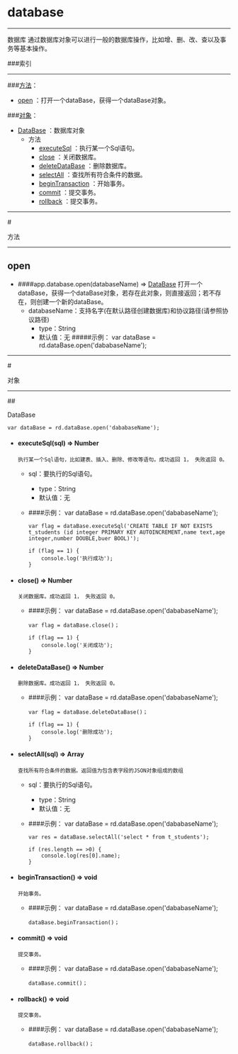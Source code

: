 # database
***
数据库 通过数据库对象可以进行一般的数据库操作，比如增、删、改、查以及事务等基本操作。



###索引
***
###[方法](#方法)：

*	[open](#open) ：打开一个dataBase，获得一个dataBase对象。

###[对象](#对象)：

*	[DataBase](#DataBase) ：数据库对象
	-	方法
		-	[executeSql](#executeSql) ：执行某一个Sql语句。
		-	[close](#close) ：关闭数据库。
		-	[deleteDataBase](#deleteDataBase) ：删除数据库。
		-	[selectAll](#selectAll) ：查找所有符合条件的数据。
		-	[beginTransaction](#beginTransaction) ：开始事务。
		-	[commit](#commit) ：提交事务。
		-	[rollback](#rollback) ：提交事务。

***
#<div id="方法">方法</div>
***

## <div id="open">open</div>
-	####app.database.open(databaseName)   ⇒ [DataBase](#DataBase) 
		打开一个dataBase，获得一个dataBase对象，若存在此对象，则直接返回；若不存在，则创建一个新的dataBase。
	-	databaseName：支持名字(在默认路径创建数据库)和协议路径(请参照协议路径)
		-	type：String
		-	默认值：无
#####示例：
	var dataBase = rd.dataBase.open('dababaseName');

***
#<div id="对象">对象</div>
***

##<div id="DataBase">DataBase</div>

	var dataBase = rd.dataBase.open('dababaseName');
	
-	#### <div id="executeSql">executeSql(sql)   ⇒ Number </div>   
		执行某一个Sql语句，比如建表、插入、删除、修改等语句。成功返回 1， 失败返回 0。
	-	sql：要执行的Sql语句。
		-	type：String
		-	默认值：无
	-	####示例：
			var dataBase = rd.dataBase.open('dababaseName');

			var flag = dataBase.executeSql('CREATE TABLE IF NOT EXISTS t_students (id integer PRIMARY KEY AUTOINCREMENT,name text,age integer,number DOUBLE,buer BOOL)');

			if (flag == 1) {
			    console.log('执行成功');
			}

-	#### <div id="close">close()   ⇒ Number </div>   
		关闭数据库。成功返回 1， 失败返回 0。
	-	####示例：
			var dataBase = rd.dataBase.open('dababaseName');

			var flag = dataBase.close()；

			if (flag == 1) {
			    console.log('关闭成功');
			}

-	#### <div id="deleteDataBase">deleteDataBase()   ⇒ Number </div>   
		删除数据库。成功返回 1， 失败返回 0。
	-	####示例：
			var dataBase = rd.dataBase.open('dababaseName');

			var flag = dataBase.deleteDataBase()；

			if (flag == 1) {
			    console.log('删除成功');
			}

-	#### <div id="selectAll">selectAll(sql)   ⇒ Array </div>   
		查找所有符合条件的数据。返回值为包含表字段的JSON对象组成的数组
	-	sql：要执行的Sql语句。
		-	type：String
		-	默认值：无
	-	####示例：
			var dataBase = rd.dataBase.open('dababaseName');

			var res = dataBase.selectAll('select * from t_students');

			if (res.length == >0) {
			    console.log(res[0].name);
			}

-	#### <div id="beginTransaction">beginTransaction()   ⇒ void </div>   
		开始事务。
	-	####示例：
			var dataBase = rd.dataBase.open('dababaseName');

			dataBase.beginTransaction()；

-	#### <div id="commit">commit()   ⇒ void </div>   
		提交事务。
	-	####示例：
			var dataBase = rd.dataBase.open('dababaseName');

			dataBase.commit()；

-	#### <div id="rollback">rollback()   ⇒ void </div>   
		提交事务。
	-	####示例：
			var dataBase = rd.dataBase.open('dababaseName');

			dataBase.rollback()；